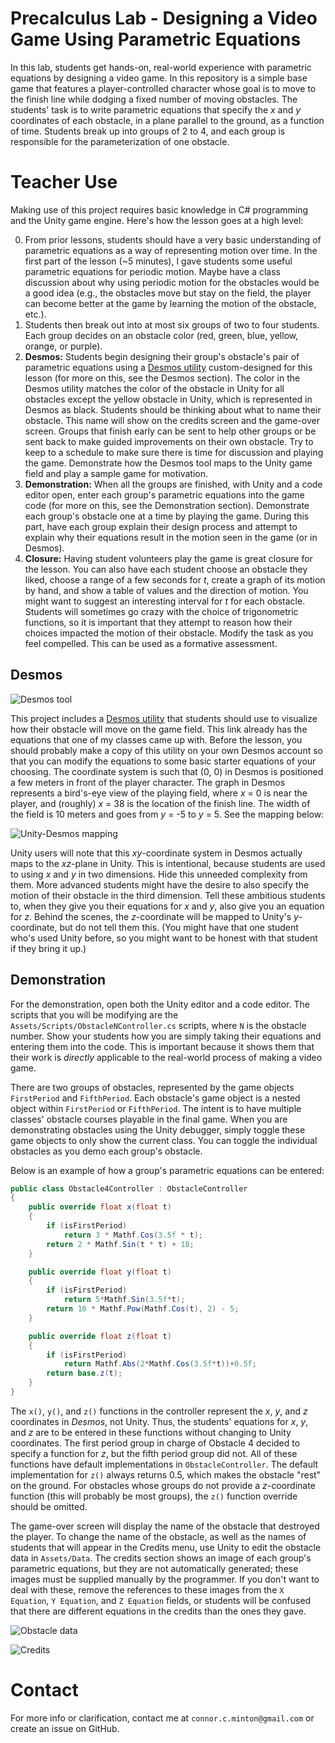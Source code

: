 # Precalculus Lab - Designing a Video Game Using Parametric Equations

In this lab, students get hands-on, real-world experience with parametric equations
by designing a video game. In this repository is a simple base game that features a
player-controlled character whose goal is to move to the finish line while dodging
a fixed number of moving obstacles. The students' task is to write parametric equations
that specify the _x_ and _y_ coordinates of each obstacle, in a plane parallel to the
ground, as a function of time. Students break up into groups of 2 to 4, and each
group is responsible for the parameterization of one obstacle.

# Teacher Use

Making use of this project requires basic knowledge in C# programming and the Unity
game engine. Here's how the lesson goes at a high level:

0. From prior lessons, students should have a very basic understanding of
   parametric equations as a way of representing motion over time. In the first
   part of the lesson (~5 minutes), I gave students some useful parametric
   equations for periodic motion. Maybe have a class discussion about why using
   periodic motion for the obstacles would be a good idea (e.g., the obstacles
   move but stay on the field, the player can become better at the game by
   learning the motion of the obstacle, etc.).
1. Students then break out into at most six groups of two to four students. Each group
   decides on an obstacle color (red, green, blue, yellow, orange, or purple).
2. **Desmos:** Students begin designing their group's obstacle's pair of parametric equations
   using a [Desmos utility](https://www.desmos.com/calculator/sfgrffqxp2)
   custom-designed for this lesson (for more on this, see the Desmos section). The color
   in the Desmos utility matches the color of the obstacle in Unity for all obstacles
   except the yellow obstacle in Unity, which is represented in Desmos as black. Students
   should be thinking about what to name their obstacle. This name will show on the credits
   screen and the game-over screen. Groups that finish early can be sent to help
   other groups or be sent back to make guided improvements on their own
   obstacle. Try to keep to a schedule to make sure there is time for discussion
   and playing the game.  Demonstrate how the Desmos tool maps to the Unity game
   field and play a sample game for motivation.
3. **Demonstration:** When all the groups are finished, with Unity and a code
   editor open, enter each group's parametric equations into the game code (for
   more on this, see the Demonstration section).  Demonstrate each group's obstacle
   one at a time by playing the game. During this part, have each group explain
   their design process and attempt to explain why their equations result in the
   motion seen in the game (or in Desmos).
4. **Closure:** Having student volunteers play the game is great closure for the lesson.
   You can also have each student choose an obstacle they liked, choose a range
   of a few seconds for _t_, create a graph of its motion by hand, and show a
   table of values and the direction of motion. You might want to suggest an interesting
   interval for _t_ for each obstacle. Students will sometimes go crazy with
   the choice of trigonometric functions, so it is important that they attempt to
   reason how their choices impacted the motion of their obstacle. Modify the
   task as you feel compelled. This can be used as a formative assessment.

## Desmos

![Desmos tool](doc/desmos.png)

This project includes a [Desmos utility](https://www.desmos.com/calculator/sfgrffqxp2) that
students should use to visualize how their obstacle will move on the game field. This
link already has the equations that one of my classes came up with.  Before the
lesson, you should probably make a copy of this utility on your own Desmos
account so that you can modify the equations to some basic starter equations of your
choosing. The coordinate system is such that (0, 0) in Desmos is positioned a
few meters in front of the player character. The graph in Desmos represents a
bird's-eye view of the playing field, where _x_ = 0 is near the player, and
(roughly) _x_ = 38 is the location of the finish line.  The width of the field
is 10 meters and goes from _y_ = -5 to _y_ = 5. See the mapping below:

![Unity-Desmos mapping](doc/unity-desmos-mapping.gif)

Unity users will note that this _xy_-coordinate system in Desmos actually maps to the
_xz_-plane in Unity. This is intentional, because students are used to using _x_ and _y_
in two dimensions. Hide this unneeded complexity from them. More advanced
students might have the desire to also specify the motion of their obstacle in the third
dimension. Tell these ambitious students to, when they give you their equations
for _x_ and _y_, also give you an equation for _z_. Behind the scenes, the
_z_-coordinate will be mapped to Unity's _y_-coordinate, but do not tell them
this. (You might have that one student who's used Unity before, so you might
want to be honest with that student if they bring it up.)

## Demonstration

For the demonstration, open both the Unity editor and a code editor. The scripts that
you will be modifying are the `Assets/Scripts/ObstacleNController.cs` scripts, where
`N` is the obstacle number. Show your students how you are simply taking their equations
and entering them into the code. This is important because it shows them that their
work is _directly_ applicable to the real-world process of making a video game.

There are two groups of obstacles, represented by the game objects `FirstPeriod` and
`FifthPeriod`. Each obstacle's game object is a nested object within `FirstPeriod` or
`FifthPeriod`. The intent is to have multiple classes' obstacle courses playable in
the final game. When you are demonstrating obstacles using the Unity debugger, simply
toggle these game objects to only show the current class. You can toggle the
individual obstacles as you demo each group's obstacle.

Below is an example of how a group's parametric equations can be entered:

```c#
public class Obstacle4Controller : ObstacleController
{
    public override float x(float t)
    {
        if (isFirstPeriod)
            return 3 * Mathf.Cos(3.5f * t);
        return 2 * Mathf.Sin(t * t) + 18;
    }

    public override float y(float t)
    {
        if (isFirstPeriod)
            return 5*Mathf.Sin(3.5f*t);
        return 10 * Mathf.Pow(Mathf.Cos(t), 2) - 5;
    }

    public override float z(float t)
    {
        if (isFirstPeriod)
            return Mathf.Abs(2*Mathf.Cos(3.5f*t))+0.5f;
        return base.z(t);
    }
}
```

The `x()`, `y()`, and `z()` functions in the controller represent the _x_, _y_, and
_z_ coordinates in _Desmos_, not Unity. Thus, the students' equations for _x_, _y_,
and _z_ are to be entered in these functions without changing to Unity coordinates.
The first period group in charge of Obstacle 4 decided to specify a function for _z_,
but the fifth period group did not.  All of these functions have default
implementations in `ObstacleController`. The default implementation for `z()`
always returns 0.5, which makes the obstacle "rest" on the ground.  For
obstacles whose groups do not provide a _z_-coordinate function (this will
probably be most groups), the `z()` function override should be omitted.

The game-over screen will display the name of the obstacle that destroyed the player.
To change the name of the obstacle, as well as the names of students that will appear
in the Credits menu, use Unity to edit the obstacle data in `Assets/Data`. The credits
section shows an image of each group's parametric equations, but they are not
automatically generated; these images must be supplied manually by the
programmer. If you don't want to deal with these, remove the references to these
images from the `X Equation`, `Y Equation`, and `Z Equation` fields, or students
will be confused that there are different equations in the credits than the ones
they gave.

![Obstacle data](doc/obstacle-data.png)

![Credits](doc/credits.png)

# Contact

For more info or clarification, contact me at `connor.c.minton@gmail.com` or create
an issue on GitHub.

